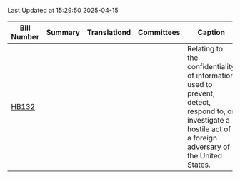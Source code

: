 Last Updated at 15:29:50 2025-04-15

|Bill Number|Summary|Translationd|Committees|Caption|Authors|Last Actiond|
|-|-|-|-|-|-|-|
|[HB132](https://capitol.texas.gov/BillLookup/History.aspx?LegSess=89R&Bill=HB132)||||Relating to the confidentiality of information used to prevent, detect, respond to, or investigate a hostile act of a foreign adversary of the United States.|Lopez, Ray|04/14/2025 H Committee report distributed: Apr 14 2025 11:16AM|

